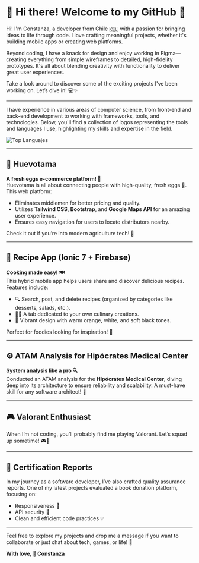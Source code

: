 # 🌸 Hi there! Welcome to my GitHub 🌸  

Hi! I'm Constanza, a developer from Chile 🇨🇱 with a passion for bringing ideas to life through code. I love crafting meaningful projects, whether it's building mobile apps or creating web platforms.  

Beyond coding, I have a knack for design and enjoy working in Figma—creating everything from simple wireframes to detailed, high-fidelity prototypes. It's all about blending creativity with functionality to deliver great user experiences.  

Take a look around to discover some of the exciting projects I've been working on. Let’s dive in! 💻✨  

---

I have experience in various areas of computer science, from front-end and back-end development to working with frameworks, tools, and technologies. Below, you'll find a collection of logos representing the tools and languages I use, highlighting my skills and expertise in the field.    

![Top Languajes](https://github-readme-stats.vercel.app/api/top-langs/?username=maricons&layout=compact)

---

## 🥚 Huevotama  
**A fresh eggs e-commerce platform! 🥚**  
Huevotama is all about connecting people with high-quality, fresh eggs 🐓. This web platform:  
- Eliminates middlemen for better pricing and quality.  
- Utilizes **Tailwind CSS**, **Bootstrap**, and **Google Maps API** for an amazing user experience.  
- Ensures easy navigation for users to locate distributors nearby.  

Check it out if you’re into modern agriculture tech! 🚜  

---

## 🍳 Recipe App (Ionic 7 + Firebase)  
**Cooking made easy! 🍽️**  
This hybrid mobile app helps users share and discover delicious recipes. Features include:  
- 🔍 Search, post, and delete recipes (organized by categories like desserts, salads, etc.).  
- 👩‍🍳 A tab dedicated to your own culinary creations.  
- 🌈 Vibrant design with warm orange, white, and soft black tones.  

Perfect for foodies looking for inspiration! 🌟  

---


## ⚙️ ATAM Analysis for Hipócrates Medical Center  
**System analysis like a pro 🔍**  
Conducted an ATAM analysis for the **Hipócrates Medical Center**, diving deep into its architecture to ensure reliability and scalability. A must-have skill for any software architect! 💼  

---

## 🎮 Valorant Enthusiast  
When I’m not coding, you’ll probably find me playing Valorant. Let’s squad up sometime! 🎮🖤  

---

## 💼 Certification Reports  
In my journey as a software developer, I’ve also crafted quality assurance reports. One of my latest projects evaluated a book donation platform, focusing on:  
- Responsiveness 📱  
- API security 🔐  
- Clean and efficient code practices 💡  

---

Feel free to explore my projects and drop me a message if you want to collaborate or just chat about tech, games, or life! 🌟  

**With love, 💖 Constanza**  
